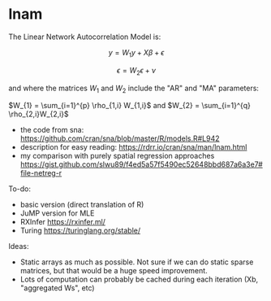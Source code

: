 # lnam

The Linear Network Autocorrelation Model is:

$$ y = W_{1} y + X \beta + \epsilon $$

$$ \epsilon = W_{2} \epsilon + \nu $$

and where the matrices $W_{1}$ and $W_{2}$ include the "AR" and "MA" parameters:

$W_{1} = \sum_{i=1}^{p} \rho_{1,i} W_{1,i}$ and $W_{2} = \sum_{i=1}^{q} \rho_{2,i}W_{2,i}$

  * the code from sna: https://github.com/cran/sna/blob/master/R/models.R#L942
  * description for easy reading: https://rdrr.io/cran/sna/man/lnam.html
  * my comparison with purely spatial regression approaches https://gist.github.com/slwu89/f4ed5a57f5490ec52648bbd687a6a3e7#file-netreg-r

To-do:

  * basic version (direct translation of R)
  * JuMP version for MLE
  * RXInfer https://rxinfer.ml/
  * Turing https://turinglang.org/stable/

Ideas:

  * Static arrays as much as possible. Not sure if we can do static sparse matrices, but that would be a huge speed improvement.
  * Lots of computation can probably be cached during each iteration (Xb, "aggregated Ws", etc)